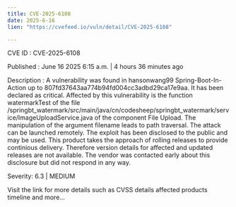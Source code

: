 ```yaml
---
title: CVE-2025-6108
date: 2025-6-16
lien: "https://cvefeed.io/vuln/detail/CVE-2025-6108"

---
```


CVE ID : CVE-2025-6108

Published :  June 16
2025
6:15 a.m. | 4 hours
36 minutes ago

Description : A vulnerability was found in hansonwang99 Spring-Boot-In-Action up to 807fd37643aa774b94fd004cc3adbd29ca17e9aa. It has been declared as critical. Affected by this vulnerability is the function watermarkTest of the file /springbt_watermark/src/main/java/cn/codesheep/springbt_watermark/service/ImageUploadService.java of the component File Upload. The manipulation of the argument filename leads to path traversal. The attack can be launched remotely. The exploit has been disclosed to the public and may be used. This product takes the approach of rolling releases to provide continious delivery. Therefore
version details for affected and updated releases are not available. The vendor was contacted early about this disclosure but did not respond in any way.

Severity: 6.3 | MEDIUM

Visit the link for more details
such as CVSS details
affected products
timeline
and more...
